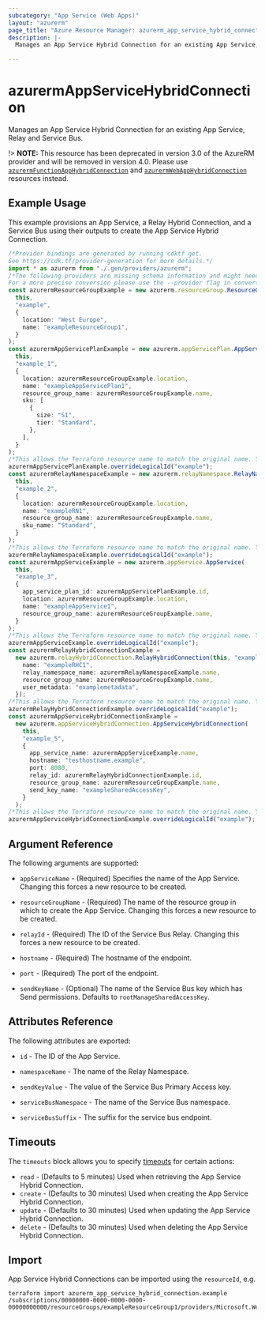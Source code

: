 ```yaml
---
subcategory: "App Service (Web Apps)"
layout: "azurerm"
page_title: "Azure Resource Manager: azurerm_app_service_hybrid_connection"
description: |-
  Manages an App Service Hybrid Connection for an existing App Service, Relay and Service Bus.

---
```


# azurermAppServiceHybridConnection

Manages an App Service Hybrid Connection for an existing App Service, Relay and Service Bus.

!> **NOTE:** This resource has been deprecated in version 3.0 of the AzureRM provider and will be removed in version 4.0. Please use [`azurermFunctionAppHybridConnection`](https://registry.terraform.io/providers/hashicorp/azurerm/latest/docs/resources/function_app_hybrid_connection) and [`azurermWebAppHybridConnection`](https://registry.terraform.io/providers/hashicorp/azurerm/latest/docs/resources/web_app_hybrid_connection) resources instead.

## Example Usage

This example provisions an App Service, a Relay Hybrid Connection, and a Service Bus using their outputs to create the App Service Hybrid Connection.

```typescript
/*Provider bindings are generated by running cdktf get.
See https://cdk.tf/provider-generation for more details.*/
import * as azurerm from "./.gen/providers/azurerm";
/*The following providers are missing schema information and might need manual adjustments to synthesize correctly: azurerm.
For a more precise conversion please use the --provider flag in convert.*/
const azurermResourceGroupExample = new azurerm.resourceGroup.ResourceGroup(
  this,
  "example",
  {
    location: "West Europe",
    name: "exampleResourceGroup1",
  }
);
const azurermAppServicePlanExample = new azurerm.appServicePlan.AppServicePlan(
  this,
  "example_1",
  {
    location: azurermResourceGroupExample.location,
    name: "exampleAppServicePlan1",
    resource_group_name: azurermResourceGroupExample.name,
    sku: [
      {
        size: "S1",
        tier: "Standard",
      },
    ],
  }
);
/*This allows the Terraform resource name to match the original name. You can remove the call if you don't need them to match.*/
azurermAppServicePlanExample.overrideLogicalId("example");
const azurermRelayNamespaceExample = new azurerm.relayNamespace.RelayNamespace(
  this,
  "example_2",
  {
    location: azurermResourceGroupExample.location,
    name: "exampleRN1",
    resource_group_name: azurermResourceGroupExample.name,
    sku_name: "Standard",
  }
);
/*This allows the Terraform resource name to match the original name. You can remove the call if you don't need them to match.*/
azurermRelayNamespaceExample.overrideLogicalId("example");
const azurermAppServiceExample = new azurerm.appService.AppService(
  this,
  "example_3",
  {
    app_service_plan_id: azurermAppServicePlanExample.id,
    location: azurermResourceGroupExample.location,
    name: "exampleAppService1",
    resource_group_name: azurermResourceGroupExample.name,
  }
);
/*This allows the Terraform resource name to match the original name. You can remove the call if you don't need them to match.*/
azurermAppServiceExample.overrideLogicalId("example");
const azurermRelayHybridConnectionExample =
  new azurerm.relayHybridConnection.RelayHybridConnection(this, "example_4", {
    name: "exampleRHC1",
    relay_namespace_name: azurermRelayNamespaceExample.name,
    resource_group_name: azurermResourceGroupExample.name,
    user_metadata: "examplemetadata",
  });
/*This allows the Terraform resource name to match the original name. You can remove the call if you don't need them to match.*/
azurermRelayHybridConnectionExample.overrideLogicalId("example");
const azurermAppServiceHybridConnectionExample =
  new azurerm.appServiceHybridConnection.AppServiceHybridConnection(
    this,
    "example_5",
    {
      app_service_name: azurermAppServiceExample.name,
      hostname: "testhostname.example",
      port: 8080,
      relay_id: azurermRelayHybridConnectionExample.id,
      resource_group_name: azurermResourceGroupExample.name,
      send_key_name: "exampleSharedAccessKey",
    }
  );
/*This allows the Terraform resource name to match the original name. You can remove the call if you don't need them to match.*/
azurermAppServiceHybridConnectionExample.overrideLogicalId("example");

```

## Argument Reference

The following arguments are supported:

*   `appServiceName` - (Required) Specifies the name of the App Service. Changing this forces a new resource to be created.

*   `resourceGroupName` - (Required) The name of the resource group in which to create the App Service. Changing this forces a new resource to be created.

*   `relayId` - (Required) The ID of the Service Bus Relay. Changing this forces a new resource to be created.

*   `hostname` - (Required) The hostname of the endpoint.

*   `port` - (Required) The port of the endpoint.

*   `sendKeyName` - (Optional) The name of the Service Bus key which has Send permissions. Defaults to `rootManageSharedAccessKey`.

## Attributes Reference

The following attributes are exported:

*   `id` - The ID of the App Service.

*   `namespaceName` - The name of the Relay Namespace.

*   `sendKeyValue` - The value of the Service Bus Primary Access key.

*   `serviceBusNamespace` - The name of the Service Bus namespace.

*   `serviceBusSuffix` - The suffix for the service bus endpoint.

## Timeouts

The `timeouts` block allows you to specify [timeouts](https://www.terraform.io/language/resources/syntax#operation-timeouts) for certain actions:

* `read` - (Defaults to 5 minutes) Used when retrieving the App Service Hybrid Connection.
* `create` - (Defaults to 30 minutes) Used when creating the App Service Hybrid Connection.
* `update` - (Defaults to 30 minutes) Used when updating the App Service Hybrid Connection.
* `delete` - (Defaults to 30 minutes) Used when deleting the App Service Hybrid Connection.

## Import

App Service Hybrid Connections can be imported using the `resourceId`, e.g.

```console
terraform import azurerm_app_service_hybrid_connection.example /subscriptions/00000000-0000-0000-0000-00000000000/resourceGroups/exampleResourceGroup1/providers/Microsoft.Web/sites/exampleAppService1/hybridConnectionNamespaces/exampleRN1/relays/exampleRHC1
```
